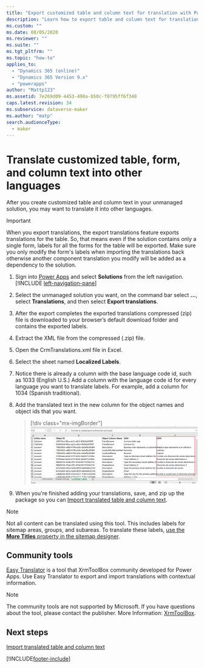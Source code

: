 ```yaml
---
title: "Export customized table and column text for translation with Power Apps | MicrosoftDocs"
description: "Learn how to export table and column text for translation"
ms.custom: ""
ms.date: 08/05/2020
ms.reviewer: ""
ms.suite: ""
ms.tgt_pltfrm: ""
ms.topic: "how-to"
applies_to: 
  - "Dynamics 365 (online)"
  - "Dynamics 365 Version 9.x"
  - "powerapps"
author: "Mattp123"
ms.assetid: 7e269d09-4453-490a-b50c-f0795ff6f348
caps.latest.revision: 34
ms.subservice: dataverse-maker
ms.author: "matp"
search.audienceType: 
  - maker
---
```

# Translate customized table, form, and column text into other languages

After you create customized table and column text in your unmanaged solution, you may want to translate it into other languages.  

> [!IMPORTANT]
> When you export translations, the export translations feature exports translations for the table. So, that means even if the solution contains only a single form, labels for all the forms for the table will be exported. Make sure you only modify the form's labels when importing the translations back otherwise another component translation you modify will be added as a dependency to the solution.
  
1. Sign into [Power Apps](https://make.powerapps.com/?utm_source=padocs&utm_medium=linkinadoc&utm_campaign=referralsfromdoc) and select **Solutions** from the left navigation. [!INCLUDE [left-navigation-pane](../../includes/left-navigation-pane.md)]
  
2. Select the unmanaged solution you want, on the command bar select **…**, select **Translations**, and then select **Export translations**.  

3. After the export completes the exported translations compressed (zip) file is downloaded to your browser’s default download folder and contains the exported labels.
  
4. Extract the XML file from the compressed (.zip) file.  

5. Open the CrmTranslations.xml file in Excel.

6. Select the sheet named **Localized Labels**.

7. Notice there is already a column with the base language code id, such as 1033 (English U.S.) Add a column with the language code id for every language you want to translate labels. For example, add a column for 1034 (Spanish traditional).

8. Add the translated text in the new column for the object names and object ids that you want.
    > [!div class="mx-imgBorder"]
    > ![Translated text in Excel file.](media/translated-entity-label-text.png)

9. When you're finished adding your translations, save, and zip up the package so you can [Import translated table and column text](import-translated-entity-field-text.md).

> [!NOTE]
> Not all content can be translated using this tool. This includes labels for sitemap areas, groups, and subareas. To translate these labels, [use the **More Titles** property in the sitemap designer](../model-driven-apps/create-site-map-app.md#add-an-area-to-the-site-map).

## Community tools

[Easy Translator](https://www.xrmtoolbox.com/plugins/MsCrmTools.Translator/) is a tool that XrmToolBox community developed for Power Apps. Use Easy Translator to export and import translations with contextual information. 

> [!NOTE]
> The community tools are not supported by Microsoft. 
> If you have questions about the tool, please contact the publisher. More Information: [XrmToolBox](https://www.xrmtoolbox.com).

## Next steps  
 [Import translated table and column text](import-translated-entity-field-text.md)


[!INCLUDE[footer-include](../../includes/footer-banner.md)]
